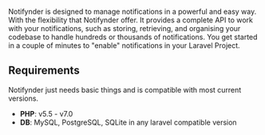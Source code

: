 Notifynder is designed to manage notifications in a powerful and easy way. With the flexibility that Notifynder offer. It provides a complete API to work with your notifications, such as storing, retrieving, and organising your codebase to handle hundreds or thousands of notifications. You get started in a couple of minutes to "enable" notifications in your Laravel Project.

## Requirements

Notifynder just needs basic things and is compatible with most current versions.

* **PHP**: v5.5 - v7.0
* **DB**: MySQL, PostgreSQL, SQLite in any laravel compatible version